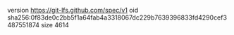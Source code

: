 version https://git-lfs.github.com/spec/v1
oid sha256:0f83de0c2bb5f1a64fab4a3318067dc229b7639396833fd4290cef3487551874
size 4614
